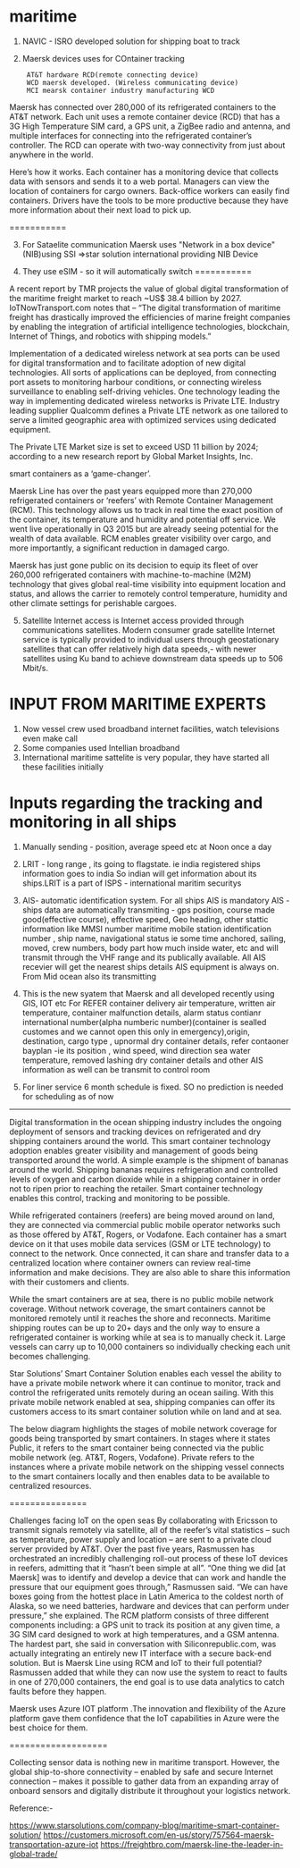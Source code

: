 # maritime
1. NAVIC - ISRO developed solution for shipping boat to track


2. Maersk devices uses for COntainer tracking

        AT&T hardware RCD(remote connecting device)
        WCD maersk developed. (Wireless communicating device)
        MCI mearsk container industry manufacturing WCD


Maersk has connected over 280,000 of its refrigerated containers to the AT&T network.
Each unit uses a remote container device (RCD) that has a 3G High Temperature SIM card, a GPS unit, a ZigBee radio and antenna, and multiple interfaces for connecting into the refrigerated container’s controller. 
The RCD can operate with two-way connectivity from just about anywhere in the world.

Here’s how it works. Each container has a monitoring device that collects data with sensors and sends it to a web portal.
Managers can view the location of containers for cargo owners. 
Back-office workers can easily find containers. 
Drivers have the tools to be more productive because they have more information about their next load to pick up.

===========

3. For Sataelite communication Maersk uses "Network in a box device" (NIB)using
   SSI =>star solution international providing NIB Device


4. They use eSIM - so it will automatically switch 
===========


A recent report by TMR projects the value of global digital transformation of the maritime freight market to reach ~US$ 38.4 billion by 2027. 
IoTNowTransport.com notes that – “The digital transformation of maritime freight has drastically improved the efficiencies of marine freight companies by enabling the integration of artificial intelligence technologies, blockchain, Internet of Things, and robotics with shipping models.”



Implementation of a dedicated wireless network at sea ports can be used for digital transformation and to facilitate adoption of new digital technologies.
All sorts of applications can be deployed, from connecting port assets to monitoring harbour conditions, or connecting wireless surveillance to enabling self-driving vehicles.
One technology leading the way in implementing dedicated wireless networks is Private LTE. 
Industry leading supplier Qualcomm defines a Private LTE network as one tailored to serve a limited geographic area with optimized services using dedicated equipment.

The Private LTE Market size is set to exceed USD 11 billion by 2024; according to a new research report by Global Market Insights, Inc.


smart containers as a ‘game-changer’.

Maersk Line has over the past years equipped more than 270,000 refrigerated containers or ‘reefers’ with Remote Container Management (RCM).
This technology allows us to track in real time the exact position of the container, its temperature and humidity and potential off service.
We went live operationally in Q3 2015 but are already seeing potential for the wealth of data available. 
RCM enables greater visibility over cargo, and more importantly, a significant reduction in damaged cargo.



Maersk has just gone public on its decision to equip its fleet of over 260,000 refrigerated containers with machine-to-machine (M2M) technology that gives global real-time visibility into equipment location and status, and allows the carrier to remotely control temperature, humidity and other climate settings for perishable cargoes.

5. Satellite Internet access is Internet access provided through communications satellites. 
   Modern consumer grade satellite Internet service is typically provided to individual users through geostationary satellites that can offer relatively high data speeds,-
   with newer satellites using Ku band to achieve downstream data speeds up to 506 Mbit/s.


INPUT FROM MARITIME EXPERTS 
==========================

1. Now vessel crew used broadband internet facilities, watch televisions even make call
2. Some companies used Intellian broadband 
3. International maritime sattelite is very popular, they have started all these facilities initially


Inputs regarding the tracking and monitoring in all ships
===========================================

1. Manually sending - position, average speed etc at Noon once a day
2. LRIT - long range , its going to flagstate. ie india registered ships information goes to india
   So indian will get information about its ships.LRIT is a part of  ISPS - international maritim securitys 
3. AIS- automatic identification system. For all ships AIS is mandatory
   AIS - ships data are automatically transmiting - gps position, course made good(effective course), effective speed, Geo heading, other stattic information like MMSI number maritime mobile station identification number , ship name, navigational status ie some time anchored, sailing, moved, crew numbers, body part how much inside water,  etc and will transmit through the VHF range and its publically available.
   All AIS recevier will get the nearest ships details
   AIS equipment is always on. 
   From Mid ocean also its transmitting

  
4. This is the new syatem that Maersk and all developed recently using GIS, IOT etc
    For REFER container delivery air temperature, written air temperature, container malfunction details, alarm status
   contianr international number(alpha numberic number)(container is sealled customes and we cannot open this only in emergency),origin, destination, cargo type
, upnormal dry container details, refer contaoner bayplan -ie its position , wind speed, wind direction
sea water temperature, removed lashing dry container details  and other AIS information as well can be transmit to control room


5. For liner service 6 month schedule is fixed. SO no prediction is needed for scheduling as of now

 
----------------------

Digital transformation in the ocean shipping industry includes the ongoing deployment of sensors and tracking devices on refrigerated and dry shipping containers around the world. 
This smart container technology adoption enables greater visibility and management of goods being transported around the world.
A simple example is the shipment of bananas around the world. Shipping bananas requires refrigeration and controlled levels of oxygen and carbon dioxide while in a shipping container in order not to ripen prior to reaching the retailer. 
Smart container technology enables this control, tracking and monitoring to be possible.

While refrigerated containers (reefers) are being moved around on land, they are connected via commercial public mobile operator networks such as those offered by AT&T, Rogers, or Vodafone.
Each container has a smart device on it that uses mobile data services (GSM or LTE technology) to connect to the network. 
Once connected, it can share and transfer data to a centralized location where container owners can review real-time information and make decisions. 
They are also able to share this information with their customers and clients.

While the smart containers are at sea, there is no public mobile network coverage.
Without network coverage, the smart containers cannot be monitored remotely until it reaches the shore and reconnects.
Maritime shipping routes can be up to 20+ days and the only way to ensure a refrigerated container is working while at sea is to manually check it.
Large vessels can carry up to 10,000 containers so individually checking each unit becomes challenging.

Star Solutions’ Smart Container Solution enables each vessel the ability to have a private mobile network where it can continue to monitor, track and control the refrigerated units remotely during an ocean sailing.
With this private mobile network enabled at sea, shipping companies can offer its customers access to its smart container solution while on land and at sea.

The below diagram highlights the stages of mobile network coverage for goods being transported by smart containers. In stages where it states Public, it refers to the smart container being connected via the public mobile network (eg. AT&T, Rogers, Vodafone).
Private refers to the instances where a private mobile network on the shipping vessel connects to the smart containers locally and then enables data to be available to centralized resources.

===============

Challenges facing IoT on the open seas
By collaborating with Ericsson to transmit signals remotely via satellite, all of the reefer’s vital statistics – such as temperature, power supply and location – are sent to a private cloud server provided by AT&T.
Over the past five years, Rasmussen has orchestrated an incredibly challenging roll-out process of these IoT devices in reefers, admitting that it “hasn’t been simple at all”.
“One thing we did [at Maersk] was to identify and develop a device that can work and handle the pressure that our equipment goes through,” Rasmussen said.
“We can have boxes going from the hottest place in Latin America to the coldest north of Alaska, so we need batteries, hardware and devices that can perform under pressure,” she explained.
The RCM platform consists of three different components including: a GPS unit to track its position at any given time, a 3G SIM card designed to work at high temperatures, and a GSM antenna.
The hardest part, she said in conversation with Siliconrepublic.com, was actually integrating an entirely new IT interface with a secure back-end solution.
But is Maersk Line using RCM and IoT to their full potential? Rasmussen added that while they can now use the system to react to faults in one of 270,000 containers, the end goal is to use data analytics to catch faults before they happen.

Maersk uses Azure IOT platform .The innovation and flexibility of the Azure platform gave them  confidence that the IoT capabilities in Azure were the best choice for them. 

===================


Collecting sensor data is nothing new in maritime transport. 
However, the global ship-to-shore connectivity – enabled by safe and secure Internet connection – makes it possible to gather data from an expanding array of onboard sensors and digitally distribute it throughout your logistics network.


Reference:-

https://www.starsolutions.com/company-blog/maritime-smart-container-solution/
https://customers.microsoft.com/en-us/story/757564-maersk-transportation-azure-iot
https://freightbro.com/maersk-line-the-leader-in-global-trade/

